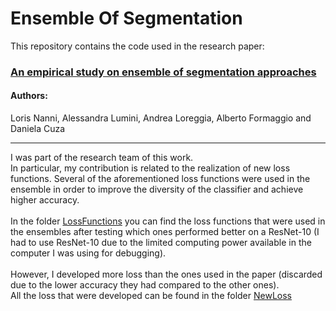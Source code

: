 # Ensemble Of Segmentation
This repository contains the code used in the research paper: <h3><a href="https://www.mdpi.com/1659504"> An empirical study on ensemble of segmentation approaches </a></h3>
<h4> Authors: </h4> Loris Nanni, Alessandra Lumini, Andrea Loreggia, Alberto Formaggio and Daniela Cuza
<br>
<hr>
I was part of the research team of this work. <br>
In particular, my contribution is related to the realization of new loss functions. Several of the aforementioned loss functions were used in the ensemble in order to improve the diversity of the classifier and achieve higher accuracy.
<br><br>
In the folder <a href="/LossFunctions">LossFunctions</a> you can find the loss functions that were used in the ensembles after testing which ones performed better on a ResNet-10 (I had to use ResNet-10 due to the limited computing power available in the computer I was using for debugging).<br><br>
However, I developed more loss than the ones used in the paper (discarded due to the lower accuracy they had compared to the other ones).<br>
All the loss that were developed can be found in the folder <a href="/NewLoss">NewLoss</a>
